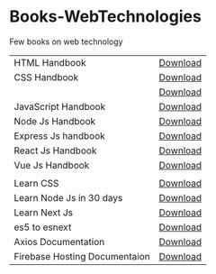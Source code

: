 # Books-WebTechnologies
Few books on web technology


<table>
  <tr>
    <td>HTML Handbook</td>
    <td><a href="https://github.com/duttanaman1/Books-WebTechnologies/blob/main/html-handbook.pdf">Download</a></td>
  </tr>
  <tr>
    <td>CSS Handbook</td>
    <td><a href="https://github.com/duttanaman1/Books-WebTechnologies/blob/main/css-handbook.pdf">Download</a></td>
  </tr>
  <tr>
    <td></td>
    <td><a href="">Download</a></td>
  </tr>
  <tr>
    <td>JavaScript Handbook</td>
    <td><a href="https://github.com/duttanaman1/Books-WebTechnologies/blob/main/javascript-beginner-handbook.pdf">Download</a></td>
  </tr>
  <tr>
    <td>Node Js Handbook</td>
    <td><a href="https://github.com/duttanaman1/Books-WebTechnologies/blob/main/node-handbook.pdf">Download</a></td>
  </tr>
  <tr>
    <td>Express Js handbook</td>
    <td><a href="https://github.com/duttanaman1/Books-WebTechnologies/blob/main/express-handbook.pdf">Download</a></td>
  </tr>
  <tr>
    <td>React Js Handbook</td>
    <td><a href="https://github.com/duttanaman1/Books-WebTechnologies/blob/main/react-handbook.pdf">Download</a></td>
  </tr><tr>
    <td>Vue Js Handbook</td>
    <td><a href="https://github.com/duttanaman1/Books-WebTechnologies/blob/main/vue-handbook.pdf">Download</a></td>
  </tr>
  <tr>
    <td></td>
    <td></td>
  </tr>
  <tr>
    <td>Learn CSS</td>
    <td><a href="https://github.com/duttanaman1/Books-WebTechnologies/blob/main/Learn%20CSS%20in%20One%20Day%20and%20Learn%20It%20Well-%20CSS%20for%20Beginners%20with%20Hands-on%20Project%20(%20PDFDrive%20).pdf">Download</a></td>
  </tr><tr>
    <td>Learn Node Js in 30 days</td>
    <td><a href="https://github.com/duttanaman1/Books-WebTechnologies/blob/main/Node%20js%20in%2030days.pdf">Download</a></td>
  </tr><tr>
    <td>Learn Next Js</td>
    <td><a href="https://github.com/duttanaman1/Books-WebTechnologies/blob/main/Next.js%20book.pdf">Download</a></td>
  </tr>
  <tr>
    <td>es5 to esnext</td>
    <td><a href="https://github.com/duttanaman1/Books-WebTechnologies/blob/main/es5-to-esnext.pdf">Download</a></td>
  </tr>
  <tr>
    <td>Axios Documentation</td>
    <td><a href="https://github.com/duttanaman1/Books-WebTechnologies/blob/main/axios%20documentation.pdf">Download</a></td>
  </tr>
  <tr>
    <td>Firebase Hosting Documentaion</td>
    <td><a href="https://github.com/duttanaman1/Books-WebTechnologies/blob/main/hosting%20to%20firebase.pdf">Download</a></td>
  </tr>
</table
